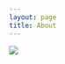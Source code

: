 ```yaml
---
layout: page
title: About
---
```

![](https://66.media.tumblr.com/9451a2145dd48ed31ac6ea4ac0412c20/tumblr_n2y4d4HnID1twukjbo1_640.jpg)
